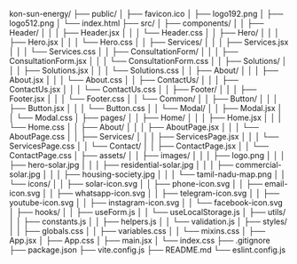 kon-sun-energy/
├── public/
│   ├── favicon.ico
│   ├── logo192.png
│   ├── logo512.png
│   └── index.html
├── src/
│   ├── components/
│   │   ├── Header/
│   │   │   ├── Header.jsx
│   │   │   └── Header.css
│   │   ├── Hero/
│   │   │   ├── Hero.jsx
│   │   │   └── Hero.css
│   │   ├── Services/
│   │   │   ├── Services.jsx
│   │   │   └── Services.css
│   │   ├── ConsultationForm/
│   │   │   ├── ConsultationForm.jsx
│   │   │   └── ConsultationForm.css
│   │   ├── Solutions/
│   │   │   ├── Solutions.jsx
│   │   │   └── Solutions.css
│   │   ├── About/
│   │   │   ├── About.jsx
│   │   │   └── About.css
│   │   ├── ContactUs/
│   │   │   ├── ContactUs.jsx
│   │   │   └── ContactUs.css
│   │   ├── Footer/
│   │   │   ├── Footer.jsx
│   │   │   └── Footer.css
│   │   └── Common/
│   │       ├── Button/
│   │       │   ├── Button.jsx
│   │       │   └── Button.css
│   │       └── Modal/
│   │           ├── Modal.jsx
│   │           └── Modal.css
│   ├── pages/
│   │   ├── Home/
│   │   │   ├── Home.jsx
│   │   │   └── Home.css
│   │   ├── About/
│   │   │   ├── AboutPage.jsx
│   │   │   └── AboutPage.css
│   │   ├── Services/
│   │   │   ├── ServicesPage.jsx
│   │   │   └── ServicesPage.css
│   │   └── Contact/
│   │       ├── ContactPage.jsx
│   │       └── ContactPage.css
│   ├── assets/
│   │   ├── images/
│   │   │   ├── logo.png
│   │   │   ├── hero-solar.jpg
│   │   │   ├── residential-solar.jpg
│   │   │   ├── commercial-solar.jpg
│   │   │   ├── housing-society.jpg
│   │   │   └── tamil-nadu-map.png
│   │   └── icons/
│   │       ├── solar-icon.svg
│   │       ├── phone-icon.svg
│   │       ├── email-icon.svg
│   │       ├── whatsapp-icon.svg
│   │       ├── telegram-icon.svg
│   │       ├── youtube-icon.svg
│   │       ├── instagram-icon.svg
│   │       └── facebook-icon.svg
│   ├── hooks/
│   │   ├── useForm.js
│   │   └── useLocalStorage.js
│   ├── utils/
│   │   ├── constants.js
│   │   ├── helpers.js
│   │   └── validation.js
│   ├── styles/
│   │   ├── globals.css
│   │   ├── variables.css
│   │   └── mixins.css
│   ├── App.jsx
│   ├── App.css
│   ├── main.jsx
│   └── index.css
├── .gitignore
├── package.json
├── vite.config.js
├── README.md
└── eslint.config.js